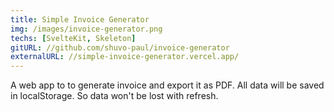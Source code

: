```yaml
---
title: Simple Invoice Generator
img: /images/invoice-generator.png
techs: [SvelteKit, Skeleton]
gitURL: //github.com/shuvo-paul/invoice-generator
externalURL: //simple-invoice-generator.vercel.app/
---
```


A web app to to generate invoice and export it as PDF. All data will be saved in localStorage. So data won't be lost with refresh.